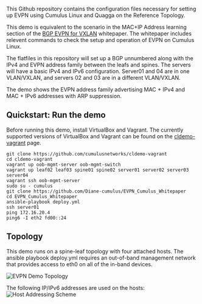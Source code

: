 This Github repository contains the configuration files necessary for setting up EVPN using Cumulus Linux and Quagga on the Reference Topology.

This demo is equivalent to the scenario in the MAC+IP Address learning section of the [BGP EVPN for VXLAN](https://cumulusnetworks.com/learn/web-scale-networking-resources/white-paper/Cumulus-Networks-White-Paper-EVPN_nY4KaJO/) whitepaper.  The whitepaper includes relevent commands to check the setup and operation of EVPN on Cumulus Linux.

The flatfiles in this repository will set up a BGP unnumbered along with the IPv4 and EVPN address family between the leafs and spines.  The servers will have a basic IPv4 and IPv6 configuration.  Server01 and 04 are in one VLAN/VXLAN, and servers 02 and 03 are in a different VLAN/VXLAN.

The demo shows the EVPN address family advertising MAC + IPv4 and MAC + IPv6 addresses with ARP suppression.

Quickstart: Run the demo
------------------------

Before running this demo, install VirtualBox and Vagrant. The currently supported versions of VirtualBox and Vagrant can be found on the [cldemo-vagrant](https://github.com/CumulusNetworks/cldemo-vagrant) page.

    git clone https://github.com/cumulusnetworks/cldemo-vagrant
    cd cldemo-vagrant
    vagrant up oob-mgmt-server oob-mgmt-switch 
    vagrant up leaf02 leaf03 spine01 spine02 server01 server02 server03 server04
    vagrant ssh oob-mgmt-server
    sudo su - cumulus
    git clone https://github.com/Diane-cumulus/EVPN_Cumulus_Whitepaper
    cd EVPN_Cumulus_Whitepaper 
    ansible-playbook deploy.yml
    ssh server01
    ping 172.16.20.4
    ping6 -I eth2 fd00::24





## Topology ##

This demo runs on a spine-leaf topology with four attached hosts. The ansible playbook deploy.yml requires an out-of-band management network that provides access to eth0 on all of the in-band devices. 

![EVPN Demo Topology](https://github.com/Diane-cumulus/EVPN_Cumulus/blob/master/EVPN_paper_diagram.png)



The following IP/IPv6 addresses are used on the hosts:
![Host Addressing Scheme](https://github.com/Diane-cumulus/EVPN_Cumulus/blob/master/EVPN_Host_Address_Table.png)
 


 

 


